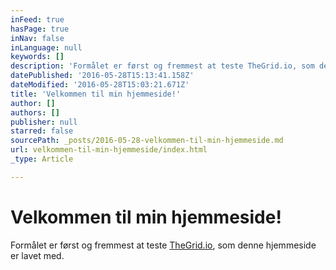 ```yaml
---
inFeed: true
hasPage: true
inNav: false
inLanguage: null
keywords: []
description: 'Formålet er først og fremmest at teste TheGrid.io, som denne hjemmeside er lavet med.'
datePublished: '2016-05-28T15:13:41.158Z'
dateModified: '2016-05-28T15:03:21.671Z'
title: 'Velkommen til min hjemmeside!'
author: []
authors: []
publisher: null
starred: false
sourcePath: _posts/2016-05-28-velkommen-til-min-hjemmeside.md
url: velkommen-til-min-hjemmeside/index.html
_type: Article

---
```

# Velkommen til min hjemmeside!

Formålet er først og fremmest at teste [TheGrid.io][0], som denne hjemmeside er lavet med.

[0]: TheGrid.io
